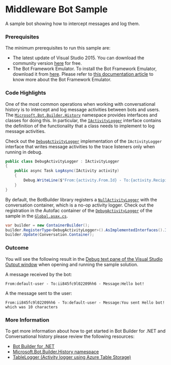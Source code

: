 # Middleware Bot Sample

A sample bot showing how to intercept messages and log them.

### Prerequisites

The minimum prerequisites to run this sample are:
* The latest update of Visual Studio 2015. You can download the community version [here](http://www.visualstudio.com) for free.
* The Bot Framework Emulator. To install the Bot Framework Emulator, download it from [here](https://emulator.botframework.com/). Please refer to [this documentation article](https://github.com/microsoft/botframework-emulator/wiki/Getting-Started) to know more about the Bot Framework Emulator.

### Code Highlights

One of the most common operations when working with conversational history is to intercept and log message activities between bots and users. The [`Microsoft.Bot.Builder.History`](https://github.com/Microsoft/BotBuilder/tree/master/CSharp/Library/Microsoft.Bot.Builder.History) namespace provides interfaces and classes for doing this. In particular, the [`IActivityLogger`](https://github.com/Microsoft/BotBuilder/blob/master/CSharp/Library/Microsoft.Bot.Builder/Dialogs/IActivityLogger.cs) interface contains the definition of the functionality that a class needs to implement to log message activities.

Check out the [`DebugActivityLogger`](DebugActivityLogger.cs) implementation of the `IActivityLogger` interface that writes message activities to the trace listeners only when running in debug.

````C#
public class DebugActivityLogger : IActivityLogger
{
    public async Task LogAsync(IActivity activity)
    {
        Debug.WriteLine($"From:{activity.From.Id} - To:{activity.Recipient.Id} - Message:{activity.AsMessageActivity()?.Text}");
    }
}
````

By default, the BotBuilder library registers a [`NullActivityLogger`](https://github.com/Microsoft/BotBuilder/blob/master/CSharp/Library/Microsoft.Bot.Builder/Dialogs/IActivityLogger.cs#L81) with the conversation container, which is a no-op activity logger. Check out the registration in the Autofac container of the [`DebugActivityLogger`](DebugActivityLogger.cs) of the sample in the [`Global.asax.cs`](Global.asax.cs#L11-L13).

````C#
var builder = new ContainerBuilder();
builder.RegisterType<DebugActivityLogger>().AsImplementedInterfaces().InstancePerDependency();
builder.Update(Conversation.Container);
````

### Outcome

You will see the following result in the [Debug text pane of the Visual Studio Output window](https://blogs.msdn.microsoft.com/visualstudioalm/2015/02/09/the-output-window-while-debugging-with-visual-studio/) when opening and running the sample solution.

A message received by the bot:
````
From:default-user - To:ii845fc9l02209hh6 - Message:Hello bot!
````

A the message sent to the user:
````
From:ii845fc9l02209hh6 - To:default-user - Message:You sent Hello bot! which was 10 characters
````

### More Information

To get more information about how to get started in Bot Builder for .NET and Conversational history please review the following resources:

* [Bot Builder for .NET](https://docs.botframework.com/en-us/csharp/builder/sdkreference/index.html)
* [Microsoft.Bot.Builder.History namespace](https://docs.botframework.com/en-us/csharp/builder/sdkreference/dc/dc6/namespace_microsoft_1_1_bot_1_1_builder_1_1_history.html)
* [TableLogger (Activity logger using Azure Table Storage)](https://github.com/Microsoft/BotBuilder/blob/master/CSharp/Library/Microsoft.Bot.Builder.Azure/TableLogger.cs#L60)